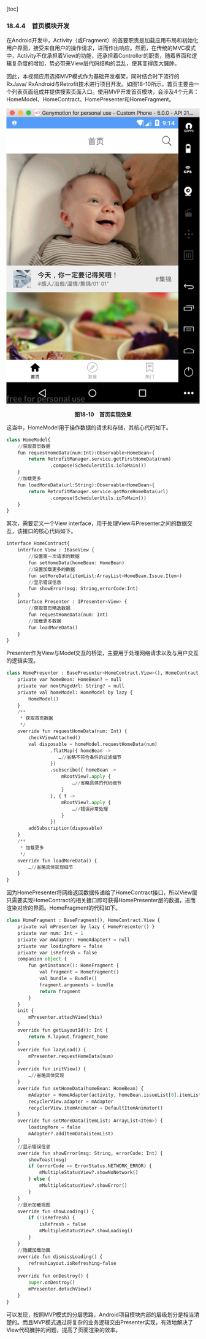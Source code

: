[toc]

### 18.4.4　首页模块开发

在Android开发中，Activity（或Fragment）的首要职责是加载应用布局和初始化用户界面，接受来自用户的操作请求，进而作出响应。然而，在传统的MVC模式中，Activity不仅承担着View的功能，还承担着Controller的职责，随着界面和逻辑复杂度的增加，势必带来View层代码结构的混乱，使其变得庞大臃肿。

因此，本视频应用选择MVP模式作为基础开发框架，同时结合时下流行的RxJava/ RxAndroid与Retrofit技术进行项目开发。如图18-10所示，首页主要由一个列表页面组成并提供搜索页面入口。使用MVP开发首页模块，会涉及4个元素：HomeModel、HomeContract、HomePresenter和HomeFragment。

![112.png](./images/112.png)
<center class="my_markdown"><b class="my_markdown">图18-10　首页实现效果</b></center>

这当中，HomeModel用于操作数据的请求和存储，其核心代码如下。

```python
class HomeModel{
    //获取首页数据
    fun requestHomeData(num:Int):Observable<HomeBean>{
        return RetrofitManager.service.getFirstHomeData(num)
                .compose(SchedulerUtils.ioToMain())
    }
    //加载更多
    fun loadMoreData(url:String):Observable<HomeBean>{
        return RetrofitManager.service.getMoreHomeData(url)
                .compose(SchedulerUtils.ioToMain())
    }
}
```

其次，需要定义一个View interface，用于处理View与Presenter之间的数据交互，该接口的核心代码如下。

```python
interface HomeContract{
    interface View : IBaseView {
        //设置第一次请求的数据
        fun setHomeData(homeBean: HomeBean)
        //设置加载更多的数据
        fun setMoreData(itemList:ArrayList<HomeBean.Issue.Item>)
        //显示错误信息
        fun showError(msg: String,errorCode:Int)
    }
    interface Presenter : IPresenter<View> {
        //获取首页精选数据
        fun requestHomeData(num: Int)
        //加载更多数据
        fun loadMoreData()
    }
}
```

Presenter作为View与Model交互的桥梁，主要用于处理网络请求以及与用户交互的逻辑实现。

```python
class HomePresenter : BasePresenter<HomeContract.View>(), HomeContract.Presenter {
    private var homeBean: HomeBean? = null
    private var nextPageUrl: String? = null
    private val homeModel: HomeModel by lazy {
        HomeModel()
    }
    /**
     * 获取首页数据
     */
    override fun requestHomeData(num: Int) {
        checkViewAttached()
        val disposable = homeModel.requestHomeData(num)
                .flatMap({ homeBean ->
                   …//省略不符合条件的过滤细节
                })
                .subscribe({ homeBean ->
                    mRootView?.apply {
                        …//省略具体的代码细节
                    }
                }, { t ->
                    mRootView?.apply {
                        …//错误异常处理
                    }
                })
        addSubscription(disposable)
    }
    /**
     * 加载更多
     */
    override fun loadMoreData() {
        …//省略具体实现细节
    }
}
```

因为HomePresenter将网络返回数据传递给了HomeContract接口，所以View层只需要实现HomeContract的相关接口即可获得HomePresenter层的数据，进而渲染对应的界面。HomeFragment的代码如下。

```python
class HomeFragment : BaseFragment(), HomeContract.View {
    private val mPresenter by lazy { HomePresenter() }
    private var num: Int = 1
    private var mAdapter: HomeAdapter? = null
    private var loadingMore = false
    private var isRefresh = false
    companion object {
        fun getInstance(): HomeFragment {
            val fragment = HomeFragment()
            val bundle = Bundle()
            fragment.arguments = bundle
            return fragment
        }
    }
    init {
        mPresenter.attachView(this)
    }
    override fun getLayoutId(): Int {
        return R.layout.fragment_home
    }
    override fun lazyLoad() {
        mPresenter.requestHomeData(num)
    }
    override fun initView() {
        …//省略具体实现
    }
    override fun setHomeData(homeBean: HomeBean) {
        mAdapter = HomeAdapter(activity, homeBean.issueList[0].itemList)
        recyclerView.adapter = mAdapter
        recyclerView.itemAnimator = DefaultItemAnimator()
    }
    override fun setMoreData(itemList: ArrayList<Item>) {
        loadingMore = false
        mAdapter?.addItemData(itemList)
    }
    //显示错误信息
    override fun showError(msg: String, errorCode: Int) {
        showToast(msg)
        if (errorCode == ErrorStatus.NETWORK_ERROR) {
            mMultipleStatusView?.showNoNetwork()
        } else {
            mMultipleStatusView?.showError()
        }
    }
    //显示加载视图
    override fun showLoading() {
        if (!isRefresh) {
            isRefresh = false
            mMultipleStatusView?.showLoading()
        }
    }
    //隐藏加载动画
    override fun dismissLoading() {
        refreshLayout.isRefreshing=false
    }
    override fun onDestroy() {
        super.onDestroy()
        mPresenter.detachView()
    } 
}
```

可以发现，按照MVP模式的分层思路，Android项目模块内部的层级划分是相当清楚的。而且MVP模式通过将复杂的业务逻辑交由Presenter实现，有效地解决了View代码臃肿的问题，提高了页面渲染的效率。

